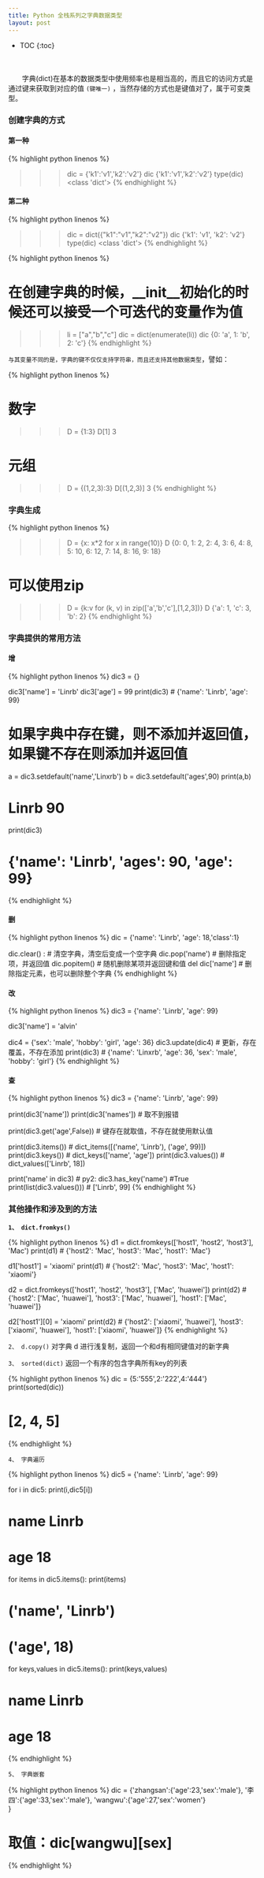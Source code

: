 ```yaml
---
title: Python 全栈系列之字典数据类型
layout: post
---
```


* TOC
{:toc}


<br><br>
　　字典(dict)在基本的数据类型中使用频率也是相当高的，而且它的访问方式是通过键来获取到对应的值 `(键唯一)` ，当然存储的方式也是键值对了，属于可变类型。  

### 创建字典的方式

#### 第一种

{% highlight python linenos %}
>>> dic = {'k1':'v1','k2':'v2'}
>>> dic
>>> {'k1':'v1','k2':'v2'}
>>> type(dic)
<class 'dict'>
{% endhighlight %}

#### 第二种

{% highlight python linenos %}
>>> dic = dict({"k1":"v1","k2":"v2"})
>>> dic
{'k1': 'v1', 'k2': 'v2'}
>>> type(dic)
>>> <class 'dict'>
{% endhighlight %}

{% highlight python linenos %}
# 在创建字典的时候，__init__初始化的时候还可以接受一个可迭代的变量作为值

>>> li = ["a","b","c"]
>>> dic = dict(enumerate(li))
>>> dic
{0: 'a', 1: 'b', 2: 'c'}
{% endhighlight %}

`与其变量不同的是，字典的键不仅仅支持字符串，而且还支持其他数据类型`，譬如：

{% highlight python linenos %}
# 数字
>>> D = {1:3}
>>> D[1]
3
# 元组
>>> D = {(1,2,3):3}
>>> D[(1,2,3)]
3
{% endhighlight %}

### 字典生成

{% highlight python linenos %}
>>> D = {x: x*2 for x in range(10)}
>>> D
{0: 0, 1: 2, 2: 4, 3: 6, 4: 8, 5: 10, 6: 12, 7: 14, 8: 16, 9: 18}
# 可以使用zip
>>> D = {k:v for (k, v) in zip(['a','b','c'],[1,2,3])}
>>> D
{'a': 1, 'c': 3, 'b': 2}
{% endhighlight %}

### 字典提供的常用方法

#### 增

{% highlight python linenos %}
dic3 = {}
 
dic3['name'] = 'Linrb'
dic3['age'] = 99
print(dic3) # {'name': 'Linrb', 'age': 99}

# 如果字典中存在键，则不添加并返回值，如果键不存在则添加并返回值
a = dic3.setdefault('name','Linxrb')
b = dic3.setdefault('ages',90)
print(a,b)
# Linrb 90
print(dic3)
# {'name': 'Linrb', 'ages': 90, 'age': 99}
{% endhighlight %}

#### 删

{% highlight python linenos %}
dic = {'name': 'Linrb', 'age': 18,'class':1}

dic.clear() :   # 清空字典，清空后变成一个空字典
dic.pop('name') # 删除指定项，并返回值
dic.popitem()   # 随机删除某项并返回键和值
del dic['name'] # 删除指定元素，也可以删除整个字典
{% endhighlight %}

#### 改

{% highlight python linenos %}
dic3 = {'name': 'Linrb', 'age': 99}

dic3['name'] = 'alvin'

dic4 = {'sex': 'male', 'hobby': 'girl', 'age': 36}
dic3.update(dic4) # 更新，存在覆盖，不存在添加
print(dic3)       # {'name': 'Linxrb', 'age': 36, 'sex': 'male', 'hobby': 'girl'}
{% endhighlight %}

#### 查

{% highlight python linenos %}
dic3 = {'name': 'Linrb', 'age': 99}

print(dic3['name'])
print(dic3['names']) # 取不到报错

print(dic3.get('age',False)) # 键存在就取值，不存在就使用默认值

print(dic3.items())  # dict_items([('name', 'Linrb'), ('age', 99)])
print(dic3.keys())   # dict_keys(['name', 'age'])
print(dic3.values()) # dict_values(['Linrb', 18])

print('name' in dic3)      # py2:  dic3.has_key('name') #True
print(list(dic3.values())) # ['Linrb', 99]
{% endhighlight %}

### 其他操作和涉及到的方法

**`1、 dict.fromkys()`**

{% highlight python linenos %}
d1 = dict.fromkeys(['host1', 'host2', 'host3'], 'Mac')
print(d1)  # {'host2': 'Mac', 'host3': 'Mac', 'host1': 'Mac'}

d1['host1'] = 'xiaomi'
print(d1)  # {'host2': 'Mac', 'host3': 'Mac', 'host1': 'xiaomi'}

d2 = dict.fromkeys(['host1', 'host2', 'host3'], ['Mac', 'huawei'])
print(d2)  # {'host2': ['Mac', 'huawei'], 'host3': ['Mac', 'huawei'], 'host1': ['Mac', 'huawei']}

d2['host1'][0] = 'xiaomi'
print(d2)  # {'host2': ['xiaomi', 'huawei'], 'host3': ['xiaomi', 'huawei'], 'host1': ['xiaomi', 'huawei']}
{% endhighlight %}

`2、 d.copy()` 对字典 d 进行浅复制，返回一个和d有相同键值对的新字典  

`3、 sorted(dict)` 返回一个有序的包含字典所有key的列表  

{% highlight python linenos %}
dic = {5:'555',2:'222',4:'444'}
print(sorted(dic))
# [2, 4, 5]　
{% endhighlight %}

`4、 字典遍历`

{% highlight python linenos %}
dic5 = {'name': 'Linrb', 'age': 99}
 
for i in dic5:
    print(i,dic5[i])
# name Linrb
# age 18

for items in dic5.items():
    print(items)
# ('name', 'Linrb')
# ('age', 18)

for keys,values in dic5.items():
    print(keys,values)
# name Linrb
# age 18
{% endhighlight %}

`5、 字典嵌套`

{% highlight python linenos %}
dic = {'zhangsan':{'age':23,'sex':'male'},
     '李四':{'age':33,'sex':'male'},
     'wangwu':{'age':27,'sex':'women'}  
     }
# 取值：dic[wangwu][sex]
{% endhighlight %}